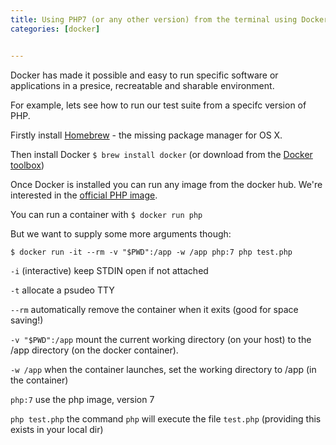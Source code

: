 ```yaml
---
title: Using PHP7 (or any other version) from the terminal using Docker
categories: [docker]


---
```

Docker has made it possible and easy to run specific software or applications in a presice, recreatable and sharable environment.

For example, lets see how to run our test suite from a specifc version of PHP.

Firstly install [Homebrew](http://brew.sh) - the missing package manager for OS X.

Then install Docker `$ brew install docker` (or download from the [Docker toolbox](https://www.docker.com/products/docker-toolbox))

Once Docker is installed you can run any image from the docker hub. We're interested in the [official PHP image](https://hub.docker.com/_/php/).

You can run a container with `$ docker run php`

But we want to supply some more arguments though:

`$ docker run -it --rm -v "$PWD":/app -w /app php:7 php test.php`

`-i` (interactive) keep STDIN open if not attached

`-t` allocate a psudeo TTY

`--rm` automatically remove the container when it exits (good for space saving!)

`-v "$PWD":/app` mount the current working directory (on your host) to the /app directory (on the docker 
container).

`-w /app` when the container launches, set the working directory to /app (in the container)

`php:7` use the php image, version 7

`php test.php` the command `php` will execute the file `test.php` (providing this exists in your local dir)

